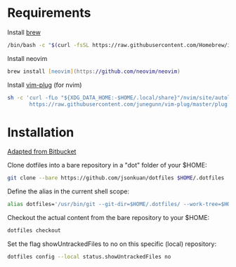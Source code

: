 # Requirements
Install [brew](https://brew.sh) 
```zsh
/bin/bash -c "$(curl -fsSL https://raw.githubusercontent.com/Homebrew/install/HEAD/install.sh)"
```
Install neovim
```zsh
brew install [neovim](https://github.com/neovim/neovim)
```
Install [vim-plug](https://github.com/junegunn/vim-plug) (for nvim)
```zsh
sh -c 'curl -fLo "${XDG_DATA_HOME:-$HOME/.local/share}"/nvim/site/autoload/plug.vim --create-dirs \
       https://raw.githubusercontent.com/junegunn/vim-plug/master/plug.vim'
```

# Installation
[Adapted from Bitbucket](https://www.atlassian.com/git/tutorials/dotfiles)

Clone dotfiles into a bare repository in a "dot" folder of your $HOME:
```zsh
git clone --bare https://github.com/jsonkuan/dotfiles $HOME/.dotfiles

```

Define the alias in the current shell scope:
```zsh
alias dotfiles='/usr/bin/git --git-dir=$HOME/.dotfiles/ --work-tree=$HOME'

```

Checkout the actual content from the bare repository to your $HOME:
```zsh
dotfiles checkout
```

Set the flag showUntrackedFiles to no on this specific (local) repository:
```zsh
dotfiles config --local status.showUntrackedFiles no
```

